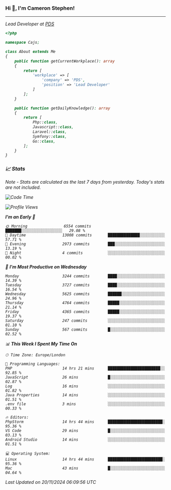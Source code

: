 ### Hi 👋, I'm Cameron Stephen!
<hr>
<p><em>Lead Developer at <a href="https://prindatasolutions.co.uk">PDS</a></p>


```php
<?php

namespace Cajs;

class About extends Me
{
    public function getCurrentWorkplace(): array
    {
        return [
            'workplace' => [
                'company' => 'PDS',
                'position' => 'Lead Developer'
            ]
        ];
    }

    public function getDailyKnowledge(): array
    {
        return [
            Php::class,
            Javascript::class,
            Laravel::class,
            Symfony::class,
            Go::class,
        ];
    }
}
```

### 📈 Stats
<p><em>Note - Stats are calculated as the last 7 days from yesterday. Today's stats are not included.</em></p>


<!--START_SECTION:waka-->
![Code Time](http://img.shields.io/badge/Code%20Time-4%2C065%20hrs%2016%20mins-blue)

![Profile Views](http://img.shields.io/badge/Profile%20Views-0-blue)

**I'm an Early 🐤** 

```text
🌞 Morning                6554 commits        ███████░░░░░░░░░░░░░░░░░░   29.08 % 
🌆 Daytime                13008 commits       ██████████████░░░░░░░░░░░   57.71 % 
🌃 Evening                2973 commits        ███░░░░░░░░░░░░░░░░░░░░░░   13.19 % 
🌙 Night                  4 commits           ░░░░░░░░░░░░░░░░░░░░░░░░░   00.02 % 
```
📅 **I'm Most Productive on Wednesday** 

```text
Monday                   3244 commits        ████░░░░░░░░░░░░░░░░░░░░░   14.39 % 
Tuesday                  3727 commits        ████░░░░░░░░░░░░░░░░░░░░░   16.54 % 
Wednesday                5625 commits        ██████░░░░░░░░░░░░░░░░░░░   24.96 % 
Thursday                 4764 commits        █████░░░░░░░░░░░░░░░░░░░░   21.14 % 
Friday                   4365 commits        █████░░░░░░░░░░░░░░░░░░░░   19.37 % 
Saturday                 247 commits         ░░░░░░░░░░░░░░░░░░░░░░░░░   01.10 % 
Sunday                   567 commits         █░░░░░░░░░░░░░░░░░░░░░░░░   02.52 % 
```


📊 **This Week I Spent My Time On** 

```text
🕑︎ Time Zone: Europe/London

💬 Programming Languages: 
PHP                      14 hrs 21 mins      ███████████████████████░░   92.85 % 
JavaScript               26 mins             █░░░░░░░░░░░░░░░░░░░░░░░░   02.87 % 
Log                      16 mins             ░░░░░░░░░░░░░░░░░░░░░░░░░   01.82 % 
Java Properties          14 mins             ░░░░░░░░░░░░░░░░░░░░░░░░░   01.51 % 
.env file                3 mins              ░░░░░░░░░░░░░░░░░░░░░░░░░   00.33 % 

🔥 Editors: 
PhpStorm                 14 hrs 44 mins      ████████████████████████░   95.36 % 
VS Code                  29 mins             █░░░░░░░░░░░░░░░░░░░░░░░░   03.13 % 
Android Studio           14 mins             ░░░░░░░░░░░░░░░░░░░░░░░░░   01.51 % 

💻 Operating System: 
Linux                    14 hrs 44 mins      ████████████████████████░   95.36 % 
Mac                      43 mins             █░░░░░░░░░░░░░░░░░░░░░░░░   04.64 % 
```


 Last Updated on 20/11/2024 06:09:56 UTC
<!--END_SECTION:waka-->
